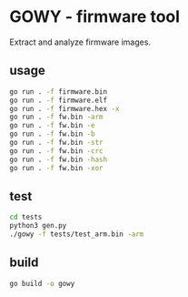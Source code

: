 # GOWY - firmware tool

Extract and analyze firmware images.

## usage
```bash
go run . -f firmware.bin
go run . -f firmware.elf
go run . -f firmware.hex -x
go run . -f fw.bin -arm
go run . -f fw.bin -e
go run . -f fw.bin -b
go run . -f fw.bin -str
go run . -f fw.bin -crc
go run . -f fw.bin -hash
go run . -f fw.bin -xor
```

## test
```bash
cd tests
python3 gen.py
./gowy -f tests/test_arm.bin -arm
```


## build
```bash 
go build -o gowy
```
